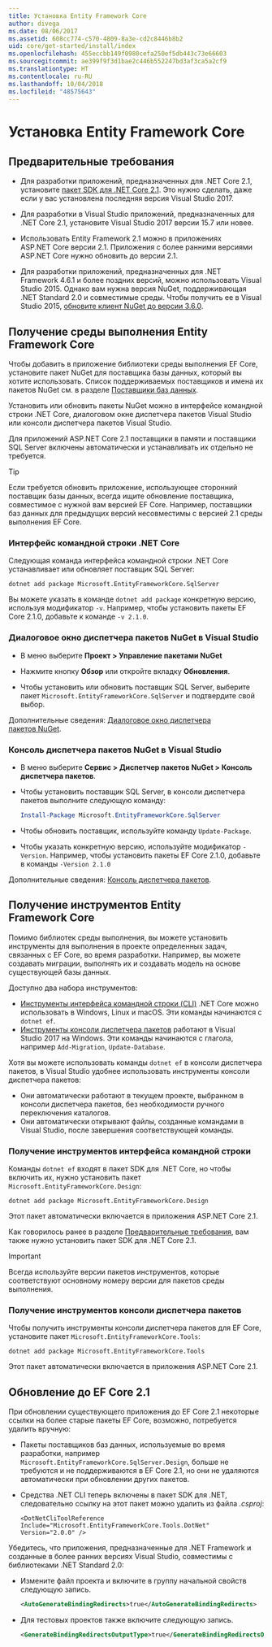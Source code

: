 ```yaml
---
title: Установка Entity Framework Core
author: divega
ms.date: 08/06/2017
ms.assetid: 608cc774-c570-4809-8a3e-cd2c8446b8b2
uid: core/get-started/install/index
ms.openlocfilehash: 455eccbb149f0980cefa250ef5db443c73e66603
ms.sourcegitcommit: ae399f9f3d1bae2c446b552247bd3af3ca5a2cf9
ms.translationtype: HT
ms.contentlocale: ru-RU
ms.lasthandoff: 10/04/2018
ms.locfileid: "48575643"
---
```

# <a name="installing-entity-framework-core"></a>Установка Entity Framework Core

## <a name="prerequisites"></a>Предварительные требования

* Для разработки приложений, предназначенных для .NET Core 2.1, установите [пакет SDK для .NET Core 2.1](https://www.microsoft.com/net/download/core). Это нужно сделать, даже если у вас установлена последняя версия Visual Studio 2017.

* Для разработки в Visual Studio приложений, предназначенных для .NET Core 2.1, установите Visual Studio 2017 версии 15.7 или новее.

* Использовать Entity Framework 2.1 можно в приложениях ASP.NET Core версии 2.1. Приложения с более ранними версиями ASP.NET Core нужно обновить до версии 2.1.

* Для разработки приложений, предназначенных для .NET Framework 4.6.1 и более поздних версий, можно использовать Visual Studio 2015. Однако вам нужна версия NuGet, поддерживающая .NET Standard 2.0 и совместимые среды. Чтобы получить ее в Visual Studio 2015, [обновите клиент NuGet до версии 3.6.0](https://www.nuget.org/downloads).

## <a name="get-the-entity-framework-core-runtime"></a>Получение среды выполнения Entity Framework Core

Чтобы добавить в приложение библиотеки среды выполнения EF Core, установите пакет NuGet для поставщика базы данных, который вы хотите использовать. Список поддерживаемых поставщиков и имена их пакетов NuGet см. в разделе [Поставщики баз данных](../../providers/index.md).

Установить или обновить пакеты NuGet можно в интерфейсе командной строки .NET Core, диалоговом окне диспетчера пакетов Visual Studio или консоли диспетчера пакетов Visual Studio.

Для приложений ASP.NET Core 2.1 поставщики в памяти и поставщики SQL Server включены автоматически и устанавливать их отдельно не требуется.

> [!TIP]  
> Если требуется обновить приложение, использующее сторонний поставщик базы данных, всегда ищите обновление поставщика, совместимое с нужной вам версией EF Core. Например, поставщики баз данных для предыдущих версий несовместимы с версией 2.1 среды выполнения EF Core.  

### <a name="net-core-cli"></a>Интерфейс командной строки .NET Core

Следующая команда интерфейса командной строки .NET Core устанавливает или обновляет поставщик SQL Server:

``` Console
dotnet add package Microsoft.EntityFrameworkCore.SqlServer
```

Вы можете указать в команде `dotnet add package` конкретную версию, используя модификатор `-v`. Например, чтобы установить пакеты EF Core 2.1.0, добавьте к команде `-v 2.1.0`.

### <a name="visual-studio-nuget-package-manager-dialog"></a>Диалоговое окно диспетчера пакетов NuGet в Visual Studio

* В меню выберите **Проект > Управление пакетами NuGet**

* Нажмите кнопку **Обзор** или откройте вкладку **Обновления**.

* Чтобы установить или обновить поставщик SQL Server, выберите пакет `Microsoft.EntityFrameworkCore.SqlServer` и подтвердите свой выбор.

Дополнительные сведения: [Диалоговое окно диспетчера пакетов NuGet](https://docs.microsoft.com/nuget/tools/package-manager-ui).

### <a name="visual-studio-nuget-package-manager-console"></a>Консоль диспетчера пакетов NuGet в Visual Studio

* В меню выберите **Сервис > Диспетчер пакетов NuGet > Консоль диспетчера пакетов**.

* Чтобы установить поставщик SQL Server, в консоли диспетчера пакетов выполните следующую команду:

  ``` PowerShell  
  Install-Package Microsoft.EntityFrameworkCore.SqlServer
  ```
* Чтобы обновить поставщик, используйте команду `Update-Package`.

* Чтобы указать конкретную версию, используйте модификатор `-Version`. Например, чтобы установить пакеты EF Core 2.1.0, добавьте в команды `-Version 2.1.0`

Дополнительные сведения: [Консоль диспетчера пакетов](https://docs.microsoft.com/nuget/tools/package-manager-console).

## <a name="get-entity-framework-core-tools"></a>Получение инструментов Entity Framework Core

Помимо библиотек среды выполнения, вы можете установить инструменты для выполнения в проекте определенных задач, связанных с EF Core, во время разработки. Например, вы можете создавать миграции, выполнять их и создавать модель на основе существующей базы данных.

Доступно два набора инструментов:
* [Инструменты интерфейса командной строки (CLI)](../../miscellaneous/cli/dotnet.md) .NET Core можно использовать в Windows, Linux и macOS. Эти команды начинаются с `dotnet ef`. 
* [Инструменты консоли диспетчера пакетов](../../miscellaneous/cli/powershell.md) работают в Visual Studio 2017 на Windows. Эти команды начинаются с глагола, например `Add-Migration`, `Update-Database`.

Хотя вы можете использовать команды `dotnet ef` в консоли диспетчера пакетов, в Visual Studio удобнее использовать инструменты консоли диспетчера пакетов:
* Они автоматически работают в текущем проекте, выбранном в консоли диспетчера пакетов, без необходимости ручного переключения каталогов.  
* Они автоматически открывают файлы, созданные командами в Visual Studio, после завершения соответствующей команды.

<a name="cli"></a>

### <a name="get-the-cli-tools"></a>Получение инструментов интерфейса командной строки

Команды `dotnet ef` входят в пакет SDK для .NET Core, но чтобы включить их, нужно установить пакет `Microsoft.EntityFrameworkCore.Design`:

 ``` Console    
dotnet add package Microsoft.EntityFrameworkCore.Design 
``` 

Этот пакет автоматически включается в приложения ASP.NET Core 2.1.

Как говорилось ранее в разделе [Предварительные требования](#prerequisites), вам также нужно установить пакет SDK для .NET Core 2.1.

> [!IMPORTANT]      
> Всегда используйте версии пакетов инструментов, которые соответствуют основному номеру версии для пакетов среды выполнения.

### <a name="get-the-package-manager-console-tools"></a>Получение инструментов консоли диспетчера пакетов

Чтобы получить инструменты консоли диспетчера пакетов для EF Core, установите пакет `Microsoft.EntityFrameworkCore.Tools`:

 ``` Console    
dotnet add package Microsoft.EntityFrameworkCore.Tools
``` 

Этот пакет автоматически включается в приложения ASP.NET Core 2.1.

## <a name="upgrading-to-ef-core-21"></a>Обновление до EF Core 2.1

При обновлении существующего приложения до EF Core 2.1 некоторые ссылки на более старые пакеты EF Core, возможно, потребуется удалить вручную:

* Пакеты поставщиков баз данных, используемые во время разработки, например `Microsoft.EntityFrameworkCore.SqlServer.Design`, больше не требуются и не поддерживаются в EF Core 2.1, но они не удаляются автоматически при обновлении других пакетов.

* Средства .NET CLI теперь включены в пакет SDK для .NET, следовательно ссылку на этот пакет можно удалить из файла *.csproj*:

  ```
  <DotNetCliToolReference Include="Microsoft.EntityFrameworkCore.Tools.DotNet" Version="2.0.0" />
  ```

Убедитесь, что приложения, предназначенные для .NET Framework и созданные в более ранних версиях Visual Studio, совместимы с библиотеками .NET Standard 2.0:

  * Измените файл проекта и включите в группу начальной свойств следующую запись.

    ``` xml
    <AutoGenerateBindingRedirects>true</AutoGenerateBindingRedirects>
    ```

  * Для тестовых проектов также включите следующую запись.

    ``` xml
    <GenerateBindingRedirectsOutputType>true</GenerateBindingRedirectsOutputType>
    ```
